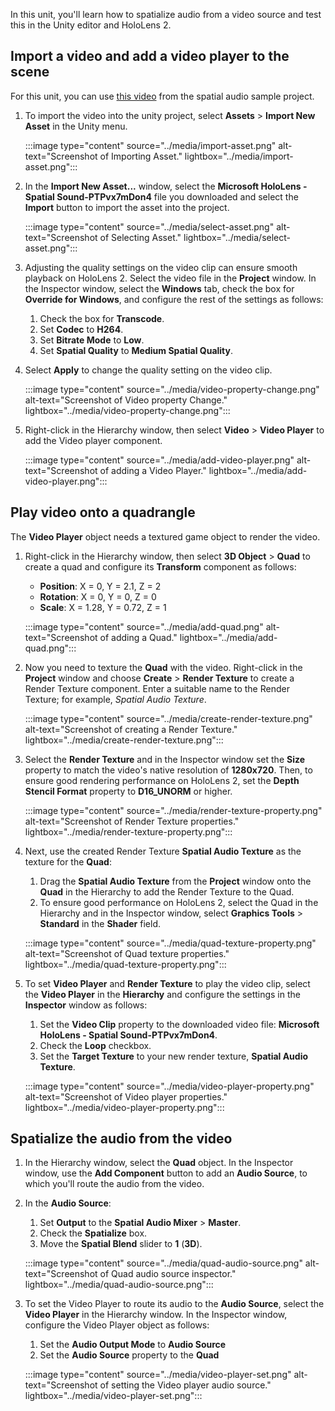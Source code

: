 In this unit, you'll learn how to spatialize audio from a video source and test this in the Unity editor and HoloLens 2.

## Import a video and add a video player to the scene

For this unit, you can use [this video](https://github.com/microsoft/spatialaudio-unity/blob/develop/Samples/MicrosoftSpatializerSample/Assets/Microsoft%20HoloLens%20-%20Spatial%20Sound-PTPvx7mDon4.mp4?raw=true) from the spatial audio sample project.

1. To import the video into the unity project, select **Assets** > **Import New Asset** in the Unity menu.

    :::image type="content" source="../media/import-asset.png" alt-text="Screenshot of Importing Asset." lightbox="../media/import-asset.png":::

2. In the **Import New Asset...** window, select the **Microsoft HoloLens - Spatial Sound-PTPvx7mDon4** file you downloaded and select the **Import** button to import the asset into the project.

    :::image type="content" source="../media/select-asset.png" alt-text="Screenshot of Selecting Asset." lightbox="../media/select-asset.png":::

3. Adjusting the quality settings on the video clip can ensure smooth playback on HoloLens 2. Select the video file in the **Project** window. In the Inspector window, select the **Windows** tab, check the box for **Override for Windows**, and configure the rest of the settings as follows:

    1) Check the box for **Transcode**.
    2) Set **Codec** to **H264**.
    3) Set **Bitrate Mode** to **Low**.
    4) Set **Spatial Quality** to **Medium Spatial Quality**.

4. Select **Apply** to change the quality setting on the video clip.

    :::image type="content" source="../media/video-property-change.png" alt-text="Screenshot of Video property Change." lightbox="../media/video-property-change.png":::

5. Right-click in the Hierarchy window, then select **Video** > **Video Player** to add the Video player component.

    :::image type="content" source="../media/add-video-player.png" alt-text="Screenshot of adding a Video Player." lightbox="../media/add-video-player.png":::

## Play video onto a quadrangle

The **Video Player** object needs a textured game object to render the video.

1. Right-click in the Hierarchy window, then select **3D Object** > **Quad** to create a quad and configure its **Transform** component as follows:

    * **Position**: X = 0, Y = 2.1, Z = 2
    * **Rotation**: X = 0, Y = 0, Z = 0
    * **Scale**: X = 1.28, Y = 0.72, Z = 1

    :::image type="content" source="../media/add-quad.png" alt-text="Screenshot of adding a Quad." lightbox="../media/add-quad.png":::

2. Now you need to texture the **Quad** with the video. Right-click in the **Project** window and choose **Create** > **Render Texture** to create a Render Texture component. Enter a suitable name to the Render Texture; for example, _Spatial Audio Texture_.

    :::image type="content" source="../media/create-render-texture.png" alt-text="Screenshot of creating a Render Texture." lightbox="../media/create-render-texture.png":::

3. Select the **Render Texture** and in the Inspector window set the **Size** property to match the video's native resolution of **1280x720**. Then, to ensure good rendering performance on HoloLens 2, set the **Depth Stencil Format** property to **D16_UNORM** or higher.

    :::image type="content" source="../media/render-texture-property.png" alt-text="Screenshot of Render Texture properties." lightbox="../media/render-texture-property.png":::

4. Next, use the created Render Texture **Spatial Audio Texture** as the texture for the **Quad**:

    1) Drag the **Spatial Audio Texture** from the **Project** window onto the **Quad** in the Hierarchy to add the Render Texture to the Quad.
    2) To ensure good performance on HoloLens 2, select the Quad in the Hierarchy and in the Inspector window, select **Graphics Tools** > **Standard** in the **Shader** field.

    :::image type="content" source="../media/quad-texture-property.png" alt-text="Screenshot of Quad texture properties." lightbox="../media/quad-texture-property.png":::

5. To set **Video Player** and **Render Texture** to play the video clip, select the **Video Player** in the **Hierarchy** and configure the settings in the **Inspector** window as follows:

    1) Set the **Video Clip** property to the downloaded video file: **Microsoft HoloLens - Spatial Sound-PTPvx7mDon4**.
    2) Check the **Loop** checkbox.
    3) Set the **Target Texture** to your new render texture, **Spatial Audio Texture**.

    :::image type="content" source="../media/video-player-property.png" alt-text="Screenshot of Video player properties." lightbox="../media/video-player-property.png":::

## Spatialize the audio from the video

1. In the Hierarchy window, select the **Quad** object. In the Inspector window, use the **Add Component** button to add an **Audio Source**, to which you'll route the audio from the video.

1. In the **Audio Source**:
    1) Set **Output** to the **Spatial Audio Mixer** > **Master**.
    2) Check the **Spatialize** box.
    3) Move the **Spatial Blend** slider to **1** (**3D**).

    :::image type="content" source="../media/quad-audio-source.png" alt-text="Screenshot of Quad audio source inspector." lightbox="../media/quad-audio-source.png":::

1. To set the Video Player to route its audio to the **Audio Source**, select the **Video Player** in the Hierarchy window. In the Inspector window, configure the Video Player object as follows:

    1) Set the **Audio Output Mode** to **Audio Source**
    2) Set the **Audio Source** property to the **Quad**

    :::image type="content" source="../media/video-player-set.png" alt-text="Screenshot of setting the Video player audio source." lightbox="../media/video-player-set.png":::
